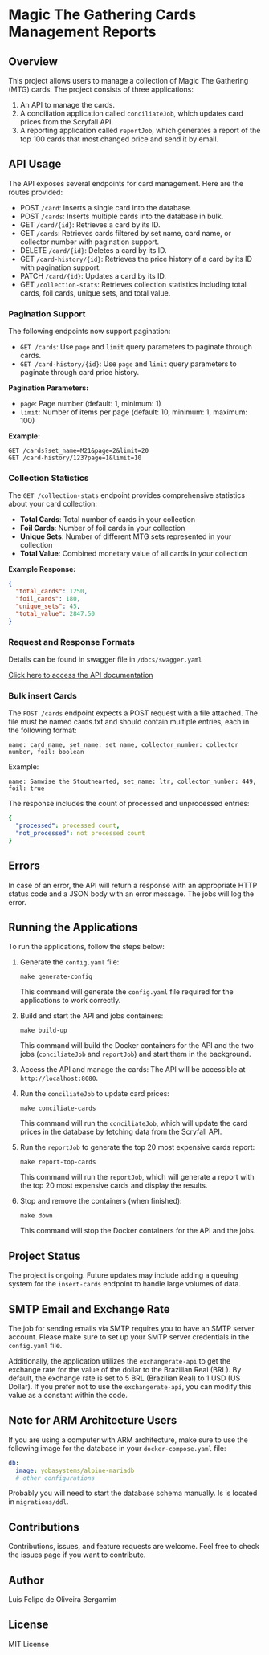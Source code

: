 Magic The Gathering Cards Management Reports
=======================================

Overview
--------

This project allows users to manage a collection of Magic The Gathering (MTG) cards. The project consists of three applications:

1.  An API to manage the cards.
2.  A conciliation application called `conciliateJob`, which updates card prices from the Scryfall API.
3.  A reporting application called `reportJob`, which generates a report of the top 100 cards that most changed price and send it by email.

API Usage
---------

The API exposes several endpoints for card management. Here are the routes provided:

-   POST `/card`: Inserts a single card into the database.
-   POST `/cards`: Inserts multiple cards into the database in bulk.
-   GET `/card/{id}`: Retrieves a card by its ID.
-   GET `/cards`: Retrieves cards filtered by set name, card name, or collector number with pagination support.
-   DELETE `/card/{id}`: Deletes a card by its ID.
-   GET `/card-history/{id}`: Retrieves the price history of a card by its ID with pagination support.
-   PATCH `/card/{id}`: Updates a card by its ID.
-   GET `/collection-stats`: Retrieves collection statistics including total cards, foil cards, unique sets, and total value.

### Pagination Support

The following endpoints now support pagination:

- `GET /cards`: Use `page` and `limit` query parameters to paginate through cards.
- `GET /card-history/{id}`: Use `page` and `limit` query parameters to paginate through card price history.

**Pagination Parameters:**
- `page`: Page number (default: 1, minimum: 1)
- `limit`: Number of items per page (default: 10, minimum: 1, maximum: 100)

**Example:**
```
GET /cards?set_name=M21&page=2&limit=20
GET /card-history/123?page=1&limit=10
```

### Collection Statistics

The `GET /collection-stats` endpoint provides comprehensive statistics about your card collection:

- **Total Cards**: Total number of cards in your collection
- **Foil Cards**: Number of foil cards in your collection  
- **Unique Sets**: Number of different MTG sets represented in your collection
- **Total Value**: Combined monetary value of all cards in your collection

**Example Response:**
```json
{
  "total_cards": 1250,
  "foil_cards": 180,
  "unique_sets": 45,
  "total_value": 2847.50
}
```

### Request and Response Formats

Details can be found in swagger file in `/docs/swagger.yaml`

[Click here to access the API documentation](https://petstore.swagger.io/?url=https://raw.githubusercontent.com/luisberga/mtg-reports/main/docs/swagger.yaml)

### Bulk insert Cards

The `POST /cards` endpoint expects a POST request with a file attached. The file must be named cards.txt and should contain multiple entries, each in the following format:

`name: card name, set_name: set name, collector_number: collector number, foil: boolean`

Example: 

`name: Samwise the Stouthearted, set_name: ltr, collector_number: 449, foil: true`

The response includes the count of processed and unprocessed entries:

```YAML
{
  "processed": processed count,
  "not_processed": not processed count
}
```

Errors
------

In case of an error, the API will return a response with an appropriate HTTP status code and a JSON body with an error message. The jobs will log the error.

Running the Applications
------------------------

To run the applications, follow the steps below:

1.  Generate the `config.yaml` file:

    `make generate-config`

    This command will generate the `config.yaml` file required for the applications to work correctly.

2.  Build and start the API and jobs containers:

    `make build-up`

    This command will build the Docker containers for the API and the two jobs (`conciliateJob` and `reportJob`) and start them in the background.

3.  Access the API and manage the cards: The API will be accessible at `http://localhost:8080`.

4.  Run the `conciliateJob` to update card prices:

    `make conciliate-cards`

    This command will run the `conciliateJob`, which will update the card prices in the database by fetching data from the Scryfall API.

5.  Run the `reportJob` to generate the top 20 most expensive cards report:

    `make report-top-cards`

    This command will run the `reportJob`, which will generate a report with the top 20 most expensive cards and display the results.

6.  Stop and remove the containers (when finished):

    `make down`

    This command will stop the Docker containers for the API and the jobs.


Project Status
--------------

The project is ongoing. Future updates may include adding a queuing system for the `insert-cards` endpoint to handle large volumes of data.

SMTP Email and Exchange Rate
----------------------------

The job for sending emails via SMTP requires you to have an SMTP server account. Please make sure to set up your SMTP server credentials in the `config.yaml` file.

Additionally, the application utilizes the `exchangerate-api` to get the exchange rate for the value of the dollar to the Brazilian Real (BRL). By default, the exchange rate is set to 5 BRL (Brazilian Real) to 1 USD (US Dollar). If you prefer not to use the `exchangerate-api`, you can modify this value as a constant within the code.

Note for ARM Architecture Users
-------------------------------

If you are using a computer with ARM architecture, make sure to use the following image for the database in your `docker-compose.yaml` file:

```YAML
db:
  image: yobasystems/alpine-mariadb
  # other configurations
```

Probably you will need to start the database schema manually. Is is located in `migrations/ddl`.

Contributions
-------------

Contributions, issues, and feature requests are welcome. Feel free to check the issues page if you want to contribute.

Author
------

Luis Felipe de Oliveira Bergamim

License
-------

MIT License